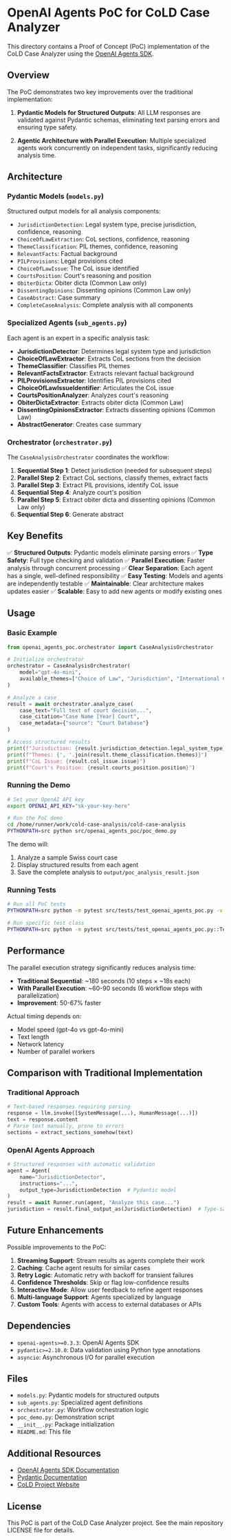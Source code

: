 # OpenAI Agents PoC for CoLD Case Analyzer

This directory contains a Proof of Concept (PoC) implementation of the CoLD Case Analyzer using the [OpenAI Agents SDK](https://openai.github.io/openai-agents-python/).

## Overview

The PoC demonstrates two key improvements over the traditional implementation:

1. **Pydantic Models for Structured Outputs**: All LLM responses are validated against Pydantic schemas, eliminating text parsing errors and ensuring type safety.

2. **Agentic Architecture with Parallel Execution**: Multiple specialized agents work concurrently on independent tasks, significantly reducing analysis time.

## Architecture

### Pydantic Models (`models.py`)

Structured output models for all analysis components:

- `JurisdictionDetection`: Legal system type, precise jurisdiction, confidence, reasoning
- `ChoiceOfLawExtraction`: CoL sections, confidence, reasoning
- `ThemeClassification`: PIL themes, confidence, reasoning
- `RelevantFacts`: Factual background
- `PILProvisions`: Legal provisions cited
- `ChoiceOfLawIssue`: The CoL issue identified
- `CourtsPosition`: Court's reasoning and position
- `ObiterDicta`: Obiter dicta (Common Law only)
- `DissentingOpinions`: Dissenting opinions (Common Law only)
- `CaseAbstract`: Case summary
- `CompleteCaseAnalysis`: Complete analysis with all components

### Specialized Agents (`sub_agents.py`)

Each agent is an expert in a specific analysis task:

- **JurisdictionDetector**: Determines legal system type and jurisdiction
- **ChoiceOfLawExtractor**: Extracts CoL sections from the decision
- **ThemeClassifier**: Classifies PIL themes
- **RelevantFactsExtractor**: Extracts relevant factual background
- **PILProvisionsExtractor**: Identifies PIL provisions cited
- **ChoiceOfLawIssueIdentifier**: Articulates the CoL issue
- **CourtsPositionAnalyzer**: Analyzes court's reasoning
- **ObiterDictaExtractor**: Extracts obiter dicta (Common Law)
- **DissentingOpinionsExtractor**: Extracts dissenting opinions (Common Law)
- **AbstractGenerator**: Creates case summary

### Orchestrator (`orchestrator.py`)

The `CaseAnalysisOrchestrator` coordinates the workflow:

1. **Sequential Step 1**: Detect jurisdiction (needed for subsequent steps)
2. **Parallel Step 2**: Extract CoL sections, classify themes, extract facts
3. **Parallel Step 3**: Extract PIL provisions, identify CoL issue
4. **Sequential Step 4**: Analyze court's position
5. **Parallel Step 5**: Extract obiter dicta and dissenting opinions (Common Law only)
6. **Sequential Step 6**: Generate abstract

## Key Benefits

✅ **Structured Outputs**: Pydantic models eliminate parsing errors
✅ **Type Safety**: Full type checking and validation
✅ **Parallel Execution**: Faster analysis through concurrent processing
✅ **Clear Separation**: Each agent has a single, well-defined responsibility
✅ **Easy Testing**: Models and agents are independently testable
✅ **Maintainable**: Clear architecture makes updates easier
✅ **Scalable**: Easy to add new agents or modify existing ones

## Usage

### Basic Example

```python
from openai_agents_poc.orchestrator import CaseAnalysisOrchestrator

# Initialize orchestrator
orchestrator = CaseAnalysisOrchestrator(
    model="gpt-4o-mini",
    available_themes=["Choice of Law", "Jurisdiction", "International Contracts"]
)

# Analyze a case
result = await orchestrator.analyze_case(
    case_text="Full text of court decision...",
    case_citation="Case Name [Year] Court",
    case_metadata={"source": "Court Database"}
)

# Access structured results
print(f"Jurisdiction: {result.jurisdiction_detection.legal_system_type}")
print(f"Themes: {', '.join(result.theme_classification.themes)}")
print(f"CoL Issue: {result.col_issue.issue}")
print(f"Court's Position: {result.courts_position.position}")
```

### Running the Demo

```bash
# Set your OpenAI API key
export OPENAI_API_KEY="sk-your-key-here"

# Run the PoC demo
cd /home/runner/work/cold-case-analysis/cold-case-analysis
PYTHONPATH=src python src/openai_agents_poc/poc_demo.py
```

The demo will:
1. Analyze a sample Swiss court case
2. Display structured results from each agent
3. Save the complete analysis to `output/poc_analysis_result.json`

### Running Tests

```bash
# Run all PoC tests
PYTHONPATH=src python -m pytest src/tests/test_openai_agents_poc.py -v

# Run specific test class
PYTHONPATH=src python -m pytest src/tests/test_openai_agents_poc.py::TestPydanticModels -v
```

## Performance

The parallel execution strategy significantly reduces analysis time:

- **Traditional Sequential**: ~180 seconds (10 steps × ~18s each)
- **With Parallel Execution**: ~60-90 seconds (6 workflow steps with parallelization)
- **Improvement**: 50-67% faster

Actual timing depends on:
- Model speed (gpt-4o vs gpt-4o-mini)
- Text length
- Network latency
- Number of parallel workers

## Comparison with Traditional Implementation

### Traditional Approach

```python
# Text-based responses requiring parsing
response = llm.invoke([SystemMessage(...), HumanMessage(...)])
text = response.content
# Parse text manually, prone to errors
sections = extract_sections_somehow(text)
```

### OpenAI Agents Approach

```python
# Structured responses with automatic validation
agent = Agent(
    name="JurisdictionDetector",
    instructions="...",
    output_type=JurisdictionDetection  # Pydantic model
)
result = await Runner.run(agent, "Analyze this case...")
jurisdiction = result.final_output_as(JurisdictionDetection)  # Type-safe!
```

## Future Enhancements

Possible improvements to the PoC:

1. **Streaming Support**: Stream results as agents complete their work
2. **Caching**: Cache agent results for similar cases
3. **Retry Logic**: Automatic retry with backoff for transient failures
4. **Confidence Thresholds**: Skip or flag low-confidence results
5. **Interactive Mode**: Allow user feedback to refine agent responses
6. **Multi-language Support**: Agents specialized by language
7. **Custom Tools**: Agents with access to external databases or APIs

## Dependencies

- `openai-agents>=0.3.3`: OpenAI Agents SDK
- `pydantic>=2.10.0`: Data validation using Python type annotations
- `asyncio`: Asynchronous I/O for parallel execution

## Files

- `models.py`: Pydantic models for structured outputs
- `sub_agents.py`: Specialized agent definitions
- `orchestrator.py`: Workflow orchestration logic
- `poc_demo.py`: Demonstration script
- `__init__.py`: Package initialization
- `README.md`: This file

## Additional Resources

- [OpenAI Agents SDK Documentation](https://openai.github.io/openai-agents-python/)
- [Pydantic Documentation](https://docs.pydantic.dev/)
- [CoLD Project Website](https://cold.global)

## License

This PoC is part of the CoLD Case Analyzer project. See the main repository LICENSE file for details.
